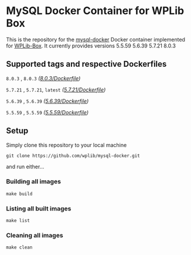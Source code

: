 # MySQL Docker Container for WPLib Box
This is the repository for the [mysql-docker](https://www.mysql.com/) Docker container implemented for [WPLib-Box](https://github.com/wplib/wplib-box).
It currently provides versions 5.5.59 5.6.39 5.7.21 8.0.3


## Supported tags and respective Dockerfiles

`8.0.3` , `8.0.3` _([8.0.3/Dockerfile](https://github.com/wplib/mysql-docker/blob/master/8.0.3/Dockerfile))_

`5.7.21` , `5.7.21`, `latest` _([5.7.21/Dockerfile](https://github.com/wplib/mysql-docker/blob/master/5.7.21/Dockerfile))_

`5.6.39` , `5.6.39` _([5.6.39/Dockerfile](https://github.com/wplib/mysql-docker/blob/master/5.6.39/Dockerfile))_

`5.5.59` , `5.5.59` _([5.5.59/Dockerfile](https://github.com/wplib/mysql-docker/blob/master/5.5.59/Dockerfile))_


## Setup
Simply clone this repository to your local machine

`git clone https://github.com/wplib/mysql-docker.git`

and run either...


### Building all images
`make build`


### Listing all built images
`make list`


### Cleaning all images
`make clean`
